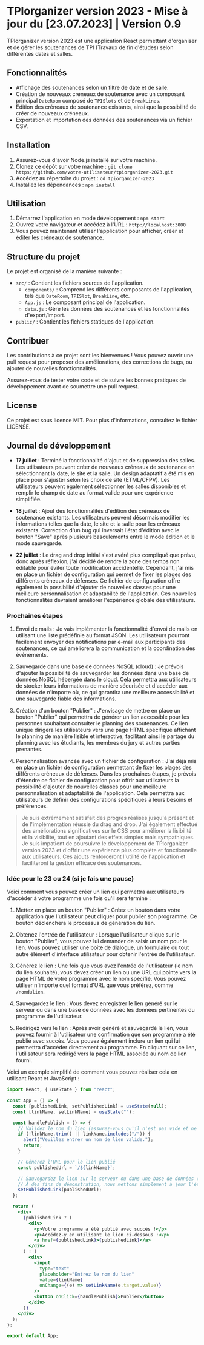 # TPIorganizer version 2023 - Mise à jour du [23.07.2023] | Version 0.9

TPIorganizer version 2023 est une application React permettant d'organiser et de gérer les soutenances de TPI (Travaux de fin d'études) selon différentes dates et salles.

## Fonctionnalités

- Affichage des soutenances selon un filtre de date et de salle.
- Création de nouveaux créneaux de soutenance avec un composant principal `DateRoom` composé de `TPISlots` et de `BreakLines`.
- Édition des créneaux de soutenance existants, ainsi que la possibilité de créer de nouveaux créneaux.
- Exportation et importation des données des soutenances via un fichier CSV.

## Installation

1. Assurez-vous d'avoir Node.js installé sur votre machine.
2. Clonez ce dépôt sur votre machine : `git clone https://github.com/votre-utilisateur/tpiorganizer-2023.git`
3. Accédez au répertoire du projet : `cd tpiorganizer-2023`
4. Installez les dépendances : `npm install`

## Utilisation

1. Démarrez l'application en mode développement : `npm start`
2. Ouvrez votre navigateur et accédez à l'URL : `http://localhost:3000`
3. Vous pouvez maintenant utiliser l'application pour afficher, créer et éditer les créneaux de soutenance.

## Structure du projet

Le projet est organisé de la manière suivante :

- `src/` : Contient les fichiers sources de l'application.
  - `components/` : Comprend les différents composants de l'application, tels que `DateRoom`, `TPISlot`, `BreakLine`, etc.
  - `App.js` : Le composant principal de l'application.
  - `data.js` : Gère les données des soutenances et les fonctionnalités d'export/import.
- `public/` : Contient les fichiers statiques de l'application.

## Contribuer

Les contributions à ce projet sont les bienvenues ! Vous pouvez ouvrir une pull request pour proposer des améliorations, des corrections de bugs, ou ajouter de nouvelles fonctionnalités.

Assurez-vous de tester votre code et de suivre les bonnes pratiques de développement avant de soumettre une pull request.

## License

Ce projet est sous licence MIT. Pour plus d'informations, consultez le fichier LICENSE.

## Journal de développement

- **17 juillet** : Terminé la fonctionnalité d'ajout et de suppression des salles. Les utilisateurs peuvent créer de nouveaux créneaux de soutenance en sélectionnant la date, le site et la salle. Un design adaptatif a été mis en place pour s'ajuster selon les choix de site (ETML/CFPV). Les utilisateurs peuvent également sélectionner les salles disponibles et remplir le champ de date au format valide pour une expérience simplifiée.

- **18 juillet** : Ajout des fonctionnalités d'édition des créneaux de soutenance existants. Les utilisateurs peuvent désormais modifier les informations telles que la date, le site et la salle pour les créneaux existants. Correction d'un bug qui inversait l'état d'édition avec le bouton "Save" après plusieurs basculements entre le mode édition et le mode sauvegarde.

- **22 juillet** : Le drag and drop initial s'est avéré plus compliqué que prévu, donc après réflexion, j'ai décidé de rendre la zone des temps non éditable pour éviter toute modification accidentelle. Cependant, j'ai mis en place un fichier de configuration qui permet de fixer les plages des différents créneaux de défenses. Ce fichier de configuration offre également la possibilité d'ajouter de nouvelles classes pour une meilleure personnalisation et adaptabilité de l'application. Ces nouvelles fonctionnalités devraient améliorer l'expérience globale des utilisateurs.

### Prochaines étapes

1. Envoi de mails : Je vais implémenter la fonctionnalité d'envoi de mails en utilisant une liste prédéfinie au format JSON. Les utilisateurs pourront facilement envoyer des notifications par e-mail aux participants des soutenances, ce qui améliorera la communication et la coordination des événements.

2. Sauvegarde dans une base de données NoSQL (cloud) : Je prévois d'ajouter la possibilité de sauvegarder les données dans une base de données NoSQL hébergée dans le cloud. Cela permettra aux utilisateurs de stocker leurs informations de manière sécurisée et d'accéder aux données de n'importe où, ce qui garantira une meilleure accessibilité et une sauvegarde fiable des informations.

3. Création d'un bouton "Publier" : J'envisage de mettre en place un bouton "Publier" qui permettra de générer un lien accessible pour les personnes souhaitant consulter le planning des soutenances. Ce lien unique dirigera les utilisateurs vers une page HTML spécifique affichant le planning de manière lisible et interactive, facilitant ainsi le partage du planning avec les étudiants, les membres du jury et autres parties prenantes.

4. Personnalisation avancée avec un fichier de configuration : J'ai déjà mis en place un fichier de configuration permettant de fixer les plages des différents créneaux de défenses. Dans les prochaines étapes, je prévois d'étendre ce fichier de configuration pour offrir aux utilisateurs la possibilité d'ajouter de nouvelles classes pour une meilleure personnalisation et adaptabilité de l'application. Cela permettra aux utilisateurs de définir des configurations spécifiques à leurs besoins et préférences.

> Je suis extrêmement satisfait des progrès réalisés jusqu'à présent et de l'implémentation réussie du drag and drop. J'ai également effectué des améliorations significatives sur le CSS pour améliorer la lisibilité et la visibilité, tout en ajoutant des effets simples mais sympathiques. Je suis impatient de poursuivre le développement de TPIorganizer version 2023 et d'offrir une expérience plus complète et fonctionnelle aux utilisateurs. Ces ajouts renforceront l'utilité de l'application et faciliteront la gestion efficace des soutenances.

### Idée pour le 23 ou 24 (si je fais une pause)

Voici comment vous pouvez créer un lien qui permettra aux utilisateurs d'accéder à votre programme une fois qu'il sera terminé :

1. Mettez en place un bouton "Publier" : Créez un bouton dans votre application que l'utilisateur peut cliquer pour publier son programme. Ce bouton déclenchera le processus de génération du lien.

2. Obtenez l'entrée de l'utilisateur : Lorsque l'utilisateur clique sur le bouton "Publier", vous pouvez lui demander de saisir un nom pour le lien. Vous pouvez utiliser une boîte de dialogue, un formulaire ou tout autre élément d'interface utilisateur pour obtenir l'entrée de l'utilisateur.

3. Générez le lien : Une fois que vous avez l'entrée de l'utilisateur (le nom du lien souhaité), vous devez créer un lien ou une URL qui pointe vers la page HTML de votre programme avec le nom spécifié. Vous pouvez utiliser n'importe quel format d'URL que vous préférez, comme `/nomdulien`.

4. Sauvegardez le lien : Vous devez enregistrer le lien généré sur le serveur ou dans une base de données avec les données pertinentes du programme de l'utilisateur.

5. Redirigez vers le lien : Après avoir généré et sauvegardé le lien, vous pouvez fournir à l'utilisateur une confirmation que son programme a été publié avec succès. Vous pouvez également inclure un lien qui lui permettra d'accéder directement au programme. En cliquant sur ce lien, l'utilisateur sera redirigé vers la page HTML associée au nom de lien fourni.

Voici un exemple simplifié de comment vous pouvez réaliser cela en utilisant React et JavaScript :

```jsx
import React, { useState } from "react";

const App = () => {
  const [publishedLink, setPublishedLink] = useState(null);
  const [linkName, setLinkName] = useState("");

  const handlePublish = () => {
    // Validez le nom du lien (assurez-vous qu'il n'est pas vide et ne contient pas de caractères invalides)
    if (!linkName.trim() || linkName.includes("/")) {
      alert("Veuillez entrer un nom de lien valide.");
      return;
    }

    // Générez l'URL pour le lien publié
    const publishedUrl = `/${linkName}`;

    // Sauvegardez le lien sur le serveur ou dans une base de données (vous pouvez mettre en œuvre cette partie en fonction de votre configuration de serveur)
    // À des fins de démonstration, nous mettons simplement à jour l'état ici.
    setPublishedLink(publishedUrl);
  };

  return (
    <div>
      {publishedLink ? (
        <div>
          <p>Votre programme a été publié avec succès !</p>
          <p>Accédez-y en utilisant le lien ci-dessous :</p>
          <a href={publishedLink}>{publishedLink}</a>
        </div>
      ) : (
        <div>
          <input
            type="text"
            placeholder="Entrez le nom du lien"
            value={linkName}
            onChange={(e) => setLinkName(e.target.value)}
          />
          <button onClick={handlePublish}>Publier</button>
        </div>
      )}
    </div>
  );
};

export default App;
```
